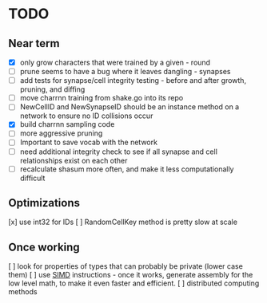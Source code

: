# TODO

## Near term

- [x] only grow characters that were trained by a given - round
- [ ] prune seems to have a bug where it leaves dangling - synapses
- [ ] add tests for synapse/cell integrity testing - before and after growth, pruning, and diffing
- [ ] move charrnn training from shake.go into its repo
- [ ] NewCellID and NewSynapseID should be an instance method on a network to ensure no ID collisions occur
- [x] build charrnn sampling code
- [ ] more aggressive pruning
- [ ] Important to save vocab with the network
- [ ] need additional integrity check to see if all synapse and cell relationships exist on each other
- [ ] recalculate shasum more often, and make it less computationally difficult

## Optimizations
[x] use int32 for IDs
[ ] RandomCellKey method is pretty slow at scale

## Once working
[ ] look for properties of types that can probably be private (lower case them)
[ ] use [SIMD](https://github.com/bjwbell/gensimd) instructions
    - once it works, generate assembly for the low level math, to make it even faster and efficient.
[ ] distributed computing methods
